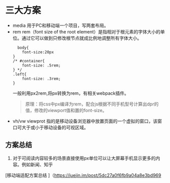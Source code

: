 # 三大方案
- media
    用于PC和移动端一个项目，写两套布局。
- rem
    rem（font size of the root element）是指相对于根元素的字体大小的单位。通过它可以做到只修改根节点就成比例地调整所有字体大小。
    ```
      body{
        font-size:20px
    }
    /* #container{
        font-size: .5rem;
    } */
    .left{
        font-size: .3rem;
    }
    ```
    一般利用px2rem,将px转换为rem，有相关webpack插件。
    > 原理：将css中px编译为rem，配合js根据不同手机型号计算出dpr的值，修改<meta>的viewport值和置<html>的font-size。
- vh/vw
   viewprot 指的是移动设备浏览器中放置页面的一个虚拟的窗口，该窗口可大于或小于移动设备的可视区域。
## 方案总结
1. 对于可阅读内容较多的场景直接使用px单位可以让大屏幕手机显示更多的内容。例如新闻、知乎


[移动端适配方案总结
]（https://juejin.im/post/5dc27a0f6fb9a04a8e3bd969